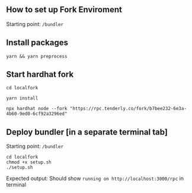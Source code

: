 ## How to set up Fork Enviroment

Starting point: `/bundler`

## Install packages

```
yarn && yarn preprocess
```

## Start hardhat fork
```
cd localfork

yarn install 

npx hardhat node --fork "https://rpc.tenderly.co/fork/b7bee232-6e3a-4b60-9ed0-6cf92a3296ed"
```

## Deploy bundler [in a separate terminal tab]

Starting point: `/bundler`
```
cd localfork 
chmod +x setup.sh
./setup.sh
```

Expected output: 
Should show ```running on http://localhost:3000/rpc``` in terminal